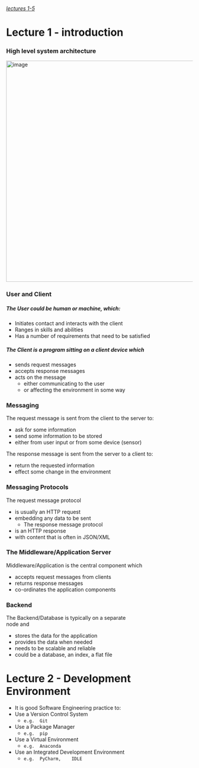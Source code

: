 ###### [lectures 1-5](https://github.com/Hanif-K-Musaheb/Year-2-CompSci-Notes/blob/main/WAD/wad.md)
# Lecture 1 - introduction
### High level system architecture
<img width="595" alt="image" src="https://github.com/user-attachments/assets/cf7030ba-652f-44b3-8eb4-e708e68b7652" />

### User and Client
##### The	User	could	be	human	or	machine,	which:
 - Initiates	contact	and	interacts	with	the	client
 - Ranges	in	skills	and	abilities
 - Has a	number	of	requirements	that	need	to	be	satisfied	
 
##### The	Client	is	a	program	sitting	on	a	client	device	which	
 - sends	request	messages
 - accepts	response	messages
 - acts	on	the	message	
    - either	communicating	to	the	user	   
    - or	affecting	the	environment	in	some	way
  
### Messaging
The	request	message	is	sent	from	the	client	to the	server	to:	
 - ask	for	some	information
 - send	some	information	to	be	stored
 - either	from	user	input	 or	from	some	device	(sensor)

The	response	message	is	sent	from	the	server	to a	client	to:	
 - return	the	requested	information
 - effect	some	change	in	the	environment

### Messaging Protocols
The	request	message	protocol		
- is	usually	an	HTTP	request
- embedding	any	data	to	be	sent
    - The	response	message	protocol	
- is	an	HTTP	response
- with	content	that	is	often	in	JSON/XML

### The	Middleware/Application	Server
Middleware/Application is	the	central	component	which
- accepts	request	messages	from	clients
- returns	response	messages
- co-ordinates	the	application	components

### Backend
The	Backend/Database	is	typically	on	a	separate	
node	and	
- stores	the	data	for	the	application
- provides	the	data	when	needed
- needs	to	be	scalable	and	reliable
- could	be	a	database,	an	index,	a	flat	file
  
# Lecture 2 - Development Environment 
- It	is	good	Software	Engineering	practice	to:	
- Use	a	Version	Control	System		
   - `e.g.	Git`
- Use	a	Package	Manager		
   - `e.g.	pip	`
- Use	a	Virtual	Environment		
   - `e.g.	Anaconda`
- Use	an	Integrated	Development	Environment		
   - `e.g.	PyCharm,	IDLE`

  
